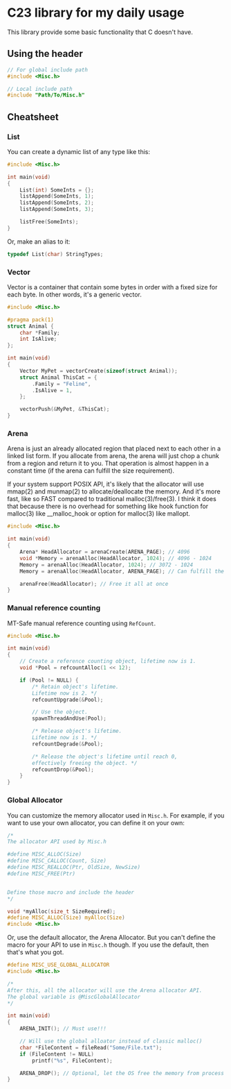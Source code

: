 # C23 library for my daily usage

This library provide some basic functionality that C doesn't have.

## Using the header
```c
// For global include path
#include <Misc.h>

// Local include path
#include "Path/To/Misc.h"
```

## Cheatsheet
### List
You can create a dynamic list of any type like this:
```c
#include <Misc.h>

int main(void)
{
    List(int) SomeInts = {};
    listAppend(SomeInts, 1);
    listAppend(SomeInts, 2);
    listAppend(SomeInts, 3);

    listFree(SomeInts);
}
```

Or, make an alias to it:
```c
typedef List(char) StringTypes;
```

### Vector
Vector is a container that contain some bytes in order
with a fixed size for each byte. In other words, it's
a generic vector.
```c
#include <Misc.h>

#pragma pack(1)
struct Animal {
    char *Family;
    int IsAlive;
};

int main(void)
{
    Vector MyPet = vectorCreate(sizeof(struct Animal));
    struct Animal ThisCat = {
        .Family = "Feline",
        .IsAlive = 1,
    };

    vectorPush(&MyPet, &ThisCat);
}
```

### Arena
Arena is just an already allocated region that placed next to each other in a linked list form.
If you allocate from arena, the arena will just chop a chunk from a region and return it to you.
That operation is almost happen in a constant time (if the arena can fulfill the size requirement).

If your system support POSIX API, it's likely that the allocator will use mmap(2) and munmap(2) to
allocate/deallocate the memory. And it's more fast, like so FAST compared to traditional malloc(3)/free(3).
I think it does that because there is no overhead for something like hook function for malloc(3) like
__malloc_hook or option for malloc(3) like mallopt.
```c
#include <Misc.h>

int main(void)
{
    Arena* HeadAllocator = arenaCreate(ARENA_PAGE); // 4096
    void *Memory = arenaAlloc(HeadAllocator, 1024); // 4096 - 1024
    Memory = arenaAlloc(HeadAllocator, 1024); // 3072 - 1024
    Memory = arenaAlloc(HeadAllocator, ARENA_PAGE); // Can fulfill the request, new list is appended with a double capacity

    arenaFree(HeadAllocator); // Free it all at once
}
```

### Manual reference counting
MT-Safe manual reference counting using `RefCount`.
```c
#include <Misc.h>

int main(void)
{
    // Create a reference counting object, lifetime now is 1.
    void *Pool = refcountAlloc(1 << 12);

    if (Pool != NULL) {
        /* Retain object's lifetime.
        Lifetime now is 2. */
        refcountUpgrade(&Pool);

        // Use the object.
        spawnThreadAndUse(Pool);

        /* Release object's lifetime.
        Lifetime now is 1. */
        refcountDegrade(&Pool);

        /* Release the object's lifetime until reach 0,
        effectively freeing the object. */
        refcountDrop(&Pool);
    }
}
```

### Global Allocator
You can customize the memory allocator used in `Misc.h`.
For example, if you want to use your own allocator, you can define it
on your own:
```c
/*
The allocator API used by Misc.h

#define MISC_ALLOC(Size)
#define MISC_CALLOC(Count, Size)
#define MISC_REALLOC(Ptr, OldSize, NewSize)
#define MISC_FREE(Ptr)


Define those macro and include the header
*/

void *myAlloc(size_t SizeRequired);
#define MISC_ALLOC(Size) myAlloc(Size)
#include <Misc.h>
```

Or, use the default allocator, the Arena Allocator.
But you can't define the macro for your API
to use in `Misc.h` though. If you use the default, then
that's what you got.

```c
#define MISC_USE_GLOBAL_ALLOCATOR
#include <Misc.h>

/*
After this, all the allocator will use the Arena allocator API.
The global variable is @MiscGlobalAllocator
*/

int main(void)
{
    ARENA_INIT(); // Must use!!!

    // Will use the global alloator instead of classic malloc()
    char *FileContent = fileRead("Some/File.txt");
    if (FileContent != NULL)
        printf("%s", FileContent);

    ARENA_DROP(); // Optional, let the OS free the memory from process
}
```
